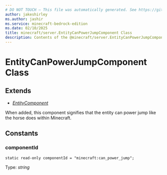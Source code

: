 ```yaml
---
# DO NOT TOUCH — This file was automatically generated. See https://github.com/mojang/minecraftapidocsgenerator to modify descriptions, examples, etc.
author: jakeshirley
ms.author: jashir
ms.service: minecraft-bedrock-edition
ms.date: 02/10/2025
title: minecraft/server.EntityCanPowerJumpComponent Class
description: Contents of the @minecraft/server.EntityCanPowerJumpComponent class.
---
```

# EntityCanPowerJumpComponent Class

## Extends
- [*EntityComponent*](EntityComponent.md)

When added, this component signifies that the entity can power jump like the horse does within Minecraft.

## Constants

### **componentId**
`static read-only componentId = "minecraft:can_power_jump";`

Type: *string*
